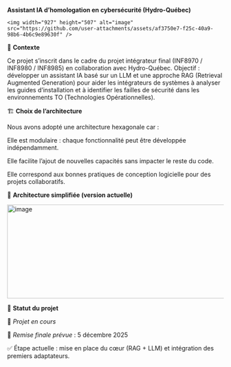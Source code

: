 **Assistant IA d’homologation en cybersécurité (Hydro-Québec)**

    <img width="927" height="507" alt="image" src="https://github.com/user-attachments/assets/af3750e7-f25c-40a9-98b6-4b6c9e89630f" />

🎯 **Contexte**

Ce projet s’inscrit dans le cadre du projet intégrateur final (INF8970 / INF8980 / INF8985) en collaboration avec Hydro-Québec.
Objectif : développer un assistant IA basé sur un LLM et une approche RAG (Retrieval Augmented Generation) pour aider les intégrateurs de systèmes à analyser les guides d’installation et à identifier les failles de sécurité dans les environnements TO (Technologies Opérationnelles).

🏗️ **Choix de l’architecture**

Nous avons adopté une architecture hexagonale car :

Elle est modulaire : chaque fonctionnalité peut être développée indépendamment.

Elle facilite l’ajout de nouvelles capacités sans impacter le reste du code.

Elle correspond aux bonnes pratiques de conception logicielle pour des projets collaboratifs.

🧩 **Architecture simplifiée (version actuelle)**

 <img width="532" height="218" alt="image" src="https://github.com/user-attachments/assets/6a0714e5-cacd-4044-84c1-0449e144f2ae" />


📅 **Statut du projet**

📌 *Projet en cours*

📆 *Remise finale prévue* : 5 décembre 2025

✅ Étape actuelle : mise en place du cœur (RAG + LLM) et intégration des premiers adaptateurs.


